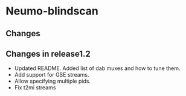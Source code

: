 # Neumo-blindscan

## Changes ##

## Changes in release1.2 ##

* Updated README. Added list of dab muxes and how to tune them.
* Add support for GSE streams.
* Allow specifying multiple pids.
* Fix t2mi streams
